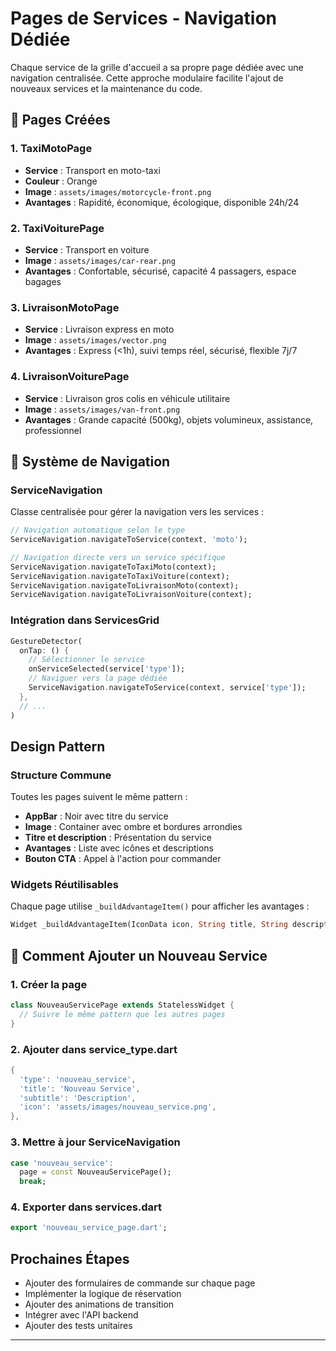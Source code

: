 # Pages de Services - Navigation Dédiée

Chaque service de la grille d'accueil a sa propre page dédiée avec une navigation centralisée. Cette approche modulaire facilite l'ajout de nouveaux services et la maintenance du code.

## 📱 Pages Créées

### 1. TaxiMotoPage
- **Service** : Transport en moto-taxi
- **Couleur** : Orange
- **Image** : `assets/images/motorcycle-front.png`
- **Avantages** : Rapidité, économique, écologique, disponible 24h/24

### 2. TaxiVoiturePage  
- **Service** : Transport en voiture
- **Image** : `assets/images/car-rear.png`
- **Avantages** : Confortable, sécurisé, capacité 4 passagers, espace bagages

### 3. LivraisonMotoPage
- **Service** : Livraison express en moto
- **Image** : `assets/images/vector.png`
- **Avantages** : Express (<1h), suivi temps réel, sécurisé, flexible 7j/7

### 4. LivraisonVoiturePage
- **Service** : Livraison gros colis en véhicule utilitaire
- **Image** : `assets/images/van-front.png`
- **Avantages** : Grande capacité (500kg), objets volumineux, assistance, professionnel

## 🧭 Système de Navigation

### ServiceNavigation
Classe centralisée pour gérer la navigation vers les services :

```dart
// Navigation automatique selon le type
ServiceNavigation.navigateToService(context, 'moto');

// Navigation directe vers un service spécifique
ServiceNavigation.navigateToTaxiMoto(context);
ServiceNavigation.navigateToTaxiVoiture(context);
ServiceNavigation.navigateToLivraisonMoto(context);
ServiceNavigation.navigateToLivraisonVoiture(context);
```

### Intégration dans ServicesGrid
```dart
GestureDetector(
  onTap: () {
    // Sélectionner le service
    onServiceSelected(service['type']);
    // Naviguer vers la page dédiée
    ServiceNavigation.navigateToService(context, service['type']);
  },
  // ...
)
```

##  Design Pattern

### Structure Commune
Toutes les pages suivent le même pattern :
- **AppBar** : Noir avec titre du service
- **Image** : Container avec ombre et bordures arrondies
- **Titre et description** : Présentation du service
- **Avantages** : Liste avec icônes et descriptions
- **Bouton CTA** : Appel à l'action pour commander

### Widgets Réutilisables
Chaque page utilise `_buildAdvantageItem()` pour afficher les avantages :
```dart
Widget _buildAdvantageItem(IconData icon, String title, String description)
```


## 🔧 Comment Ajouter un Nouveau Service

### 1. Créer la page
```dart
class NouveauServicePage extends StatelessWidget {
  // Suivre le même pattern que les autres pages
}
```
### 2. Ajouter dans service_type.dart
```dart
{
  'type': 'nouveau_service',
  'title': 'Nouveau Service',
  'subtitle': 'Description',
  'icon': 'assets/images/nouveau_service.png',
},
```

### 3. Mettre à jour ServiceNavigation
```dart
case 'nouveau_service':
  page = const NouveauServicePage();
  break;
```

### 4. Exporter dans services.dart
```dart
export 'nouveau_service_page.dart';
```
##  Prochaines Étapes

- Ajouter des formulaires de commande sur chaque page
- Implémenter la logique de réservation
- Ajouter des animations de transition
- Intégrer avec l'API backend
- Ajouter des tests unitaires

---